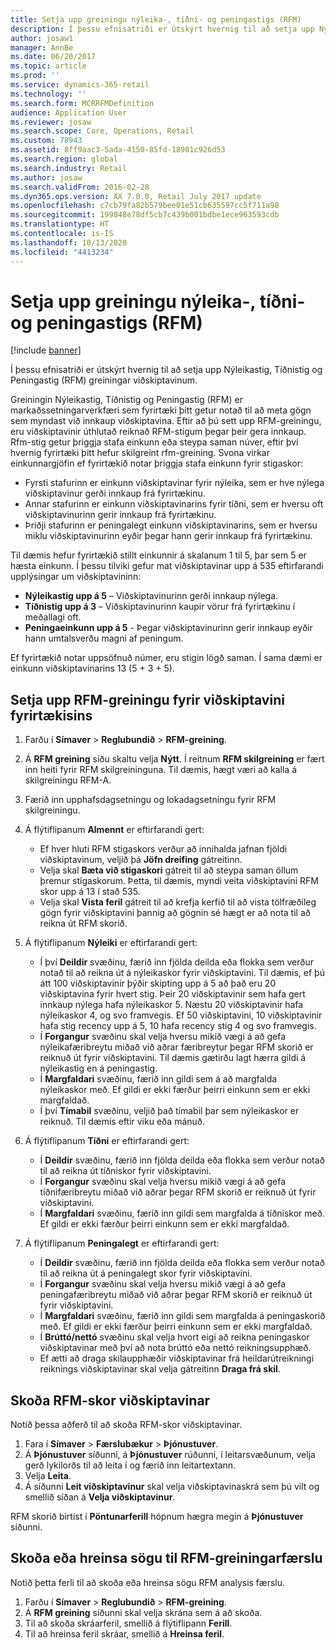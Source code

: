 ```yaml
---
title: Setja upp greiningu nýleika-, tíðni- og peningastigs (RFM)
description: Í þessu efnisatriði er útskýrt hvernig til að setja upp Nýleikastig, Tíðnistig og Peningastig (RFM) greiningar viðskiptavinum.
author: josaw1
manager: AnnBe
ms.date: 06/20/2017
ms.topic: article
ms.prod: ''
ms.service: dynamics-365-retail
ms.technology: ''
ms.search.form: MCRRFMDefinition
audience: Application User
ms.reviewer: josaw
ms.search.scope: Core, Operations, Retail
ms.custom: 78943
ms.assetid: 8ff9aac3-5ada-4150-85fd-18901c926d53
ms.search.region: global
ms.search.industry: Retail
ms.author: josaw
ms.search.validFrom: 2016-02-28
ms.dyn365.ops.version: AX 7.0.0, Retail July 2017 update
ms.openlocfilehash: c7cb79fa82b579bee01e51cb635597cc5f711a98
ms.sourcegitcommit: 199848e78df5cb7c439b001bdbe1ece963593cdb
ms.translationtype: HT
ms.contentlocale: is-IS
ms.lasthandoff: 10/13/2020
ms.locfileid: "4413234"
---
```

# <a name="set-up-recency-frequency-and-monetary-rfm-analysis"></a>Setja upp greiningu nýleika-, tíðni- og peningastigs (RFM)

[!include [banner](includes/banner.md)]

Í þessu efnisatriði er útskýrt hvernig til að setja upp Nýleikastig, Tíðnistig og Peningastig (RFM) greiningar viðskiptavinum.

Greiningin Nýleikastig, Tíðnistig og Peningastig (RFM) er markaðssetningarverkfæri sem fyrirtæki þitt getur notað til að meta gögn sem myndast við innkaup viðskiptavina. Eftir að þú sett upp RFM-greiningu, eru viðskiptavinir úthlutað reiknað RFM-stigum þegar þeir gera innkaup. Rfm-stig getur þriggja stafa einkunn eða steypa saman núver, eftir því hvernig fyrirtæki þitt hefur skilgreint rfm-greining. Svona virkar einkunnargjöfin ef fyrirtækið notar þriggja stafa einkunn fyrir stigaskor:

- Fyrsti stafurinn er einkunn viðskiptavinar fyrir nýleika, sem er hve nýlega viðskiptavinur gerði innkaup frá fyrirtækinu.
- Annar stafurinn er einkunn viðskiptavinarins fyrir tíðni, sem er hversu oft viðskiptavinurinn gerir innkaup frá fyrirtækinu.
- Þriðji stafurinn er peningalegt einkunn viðskiptavinarins, sem er hversu miklu viðskiptavinurinn eyðir þegar hann gerir innkaup frá fyrirtækinu.

Til dæmis hefur fyrirtækið stillt einkunnir á skalanum 1 til 5, þar sem 5 er hæsta einkunn. Í þessu tilviki gefur mat viðskiptavinar upp á 535 eftirfarandi upplýsingar um viðskiptavininn:

- **Nýleikastig upp á 5** – Viðskiptavinurinn gerði innkaup nýlega.
- **Tíðnistig upp á 3** – Viðskiptavinurinn kaupir vörur frá fyrirtækinu í meðallagi oft.
- **Peningaeinkunn upp á 5** - Þegar viðskiptavinurinn gerir innkaup eyðir hann umtalsverðu magni af peningum.

Ef fyrirtækið notar uppsöfnuð númer, eru stigin lögð saman. Í sama dæmi er einkunn viðskiptavinarins 13 (5 + 3 + 5).

## <a name="set-up-rfm-analysis-for-the-customers-in-your-organization"></a>Setja upp RFM-greiningu fyrir viðskiptavini fyrirtækisins

1. Farðu í **Símaver** \> **Reglubundið** \> **RFM-greining**.
2. Á **RFM greining** síðu skaltu velja **Nýtt**. Í reitnum **RFM skilgreining** er fært inn heiti fyrir RFM skilgreininguna. Til dæmis, hægt væri að kalla á skilgreiningu RFM-A.
3. Færið inn upphafsdagsetningu og lokadagsetningu fyrir RFM skilgreiningu.
4. Á flýtiflipanum **Almennt** er eftirfarandi gert:

    - Ef hver hluti RFM stigaskors verður að innihalda jafnan fjöldi viðskiptavinum, veljið þá **Jöfn dreifing** gátreitinn.
    - Velja skal **Bæta við stigaskori** gátreit til að steypa saman öllum þremur stigaskorum. Þetta, til dæmis, myndi veita viðskiptavini RFM skor upp á 13 í stað 535.
    - Velja skal **Vista feril** gátreit til að krefja kerfið til að vista tölfræðileg gögn fyrir viðskiptavini þannig að gögnin sé hægt er að nota til að reikna út RFM skorið.

5. Á flýtiflipanum **Nýleiki** er eftirfarandi gert:

    - Í því **Deildir** svæðinu, færið inn fjölda deilda eða flokka sem verður notað til að reikna út á nýleikaskor fyrir viðskiptavini. Til dæmis, ef þú átt 100 viðskiptavinir þýðir skipting upp á 5 að það eru 20 viðskiptavina fyrir hvert stig. Þeir 20 viðskiptavinir sem hafa gert innkaup nýlega hafa nýleikaskor 5. Næstu 20 viðskiptavinir hafa nýleikaskor 4, og svo framvegis. Ef 50 viðskiptavini, 10 viðskiptavinir hafa stig recency upp á 5, 10 hafa recency stig 4 og svo framvegis.
    - Í **Forgangur** svæðinu skal velja hversu mikið vægi á að gefa nýleikafæribreytu miðað við aðrar færibreytur þegar RFM skorið er reiknuð út fyrir viðskiptavini. Til dæmis gætirðu lagt hærra gildi á nýleikastig en á peningastig.
    - Í **Margfaldari** svæðinu, færið inn gildi sem á að margfalda nýleikaskor með. Ef gildi er ekki færður þeirri einkunn sem er ekki margfaldað.
    - Í því **Tímabil** svæðinu, veljið það tímabil þar sem nýleikaskor er reiknuð. Til dæmis eftir viku eða mánuð.

6. Á flýtiflipanum **Tíðni** er eftirfarandi gert:

    - Í **Deildir** svæðinu, færið inn fjölda deilda eða flokka sem verður notað til að reikna út tíðniskor fyrir viðskiptavini.
    - Í **Forgangur** svæðinu skal velja hversu mikið vægi á að gefa tíðnifæribreytu miðað við aðrar þegar RFM skorið er reiknuð út fyrir viðskiptavini.
    - Í **Margfaldari** svæðinu, færið inn gildi sem margfalda á tíðniskor með. Ef gildi er ekki færður þeirri einkunn sem er ekki margfaldað.

7. Á flýtiflipanum **Peningalegt** er eftirfarandi gert:

    - Í **Deildir** svæðinu, færið inn fjölda deilda eða flokka sem verður notað til að reikna út á peningalegt skor fyrir viðskiptavini.
    - Í **Forgangur** svæðinu skal velja hversu mikið vægi á að gefa peningafæribreytu miðað við aðrar þegar RFM skorið er reiknuð út fyrir viðskiptavini.
    - Í **Margfaldari** svæðinu, færið inn gildi sem margfalda á peningaskorið með. Ef gildi er ekki færður þeirri einkunn sem er ekki margfaldað.
    - Í **Brúttó/nettó** svæðinu skal velja hvort eigi að reikna peningaskor viðskiptavinar með því að nota brúttó eða nettó reikningsupphæð.
    - Ef ætti að draga skilaupphæðir viðskiptavinar frá heildarútreikningi reiknings viðskiptavinar skal velja gátreitinn **Draga frá skil**.

## <a name="view-a-customers-rfm-score"></a>Skoða RFM-skor viðskiptavinar

Notið þessa aðferð til að skoða RFM-skor viðskiptavinar.

1. Fara í **Símaver** \> **Færslubækur** \> **Þjónustuver**.
2. Á **Þjónustuver** síðunni, á **Þjónustuver** rúðunni, í leitarsvæðunum, velja gerð lykilorðs til að leita í og færið inn leitartextann.
3. Velja **Leita**.
4. Á síðunni **Leit viðskiptavinur** skal velja viðskiptavinaskrá sem þú vilt og smellið síðan á **Velja viðskiptavinur**.

RFM skorið birtist í **Pöntunarferill** hópnum hægra megin á **Þjónustuver** síðunni.

## <a name="view-or-clear-the-history-of-an-rfm-analysis-record"></a>Skoða eða hreinsa sögu til RFM-greiningarfærslu

Notið þetta ferli til að skoða eða hreinsa sögu RFM analysis færslu.

1. Farðu í **Símaver** \> **Reglubundið** \> **RFM-greining**.
2. Á **RFM greining** síðunni skal velja skrána sem á að skoða.
3. Til að skoða skráarferil, smellið á flýtiflipann **Ferill**.
4. Til að hreinsa feril skráar, smellið á **Hreinsa feril**.
